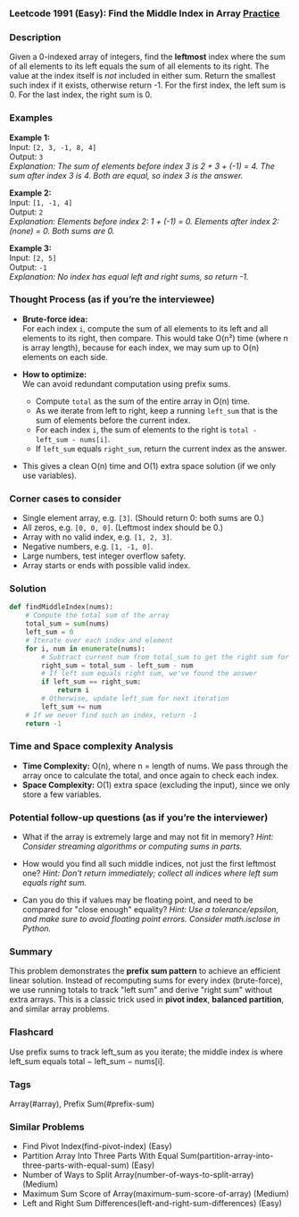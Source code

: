 ### Leetcode 1991 (Easy): Find the Middle Index in Array [Practice](https://leetcode.com/problems/find-the-middle-index-in-array)

### Description  
Given a 0-indexed array of integers, find the **leftmost** index where the sum of all elements to its left equals the sum of all elements to its right. The value at the index itself is *not* included in either sum. Return the smallest such index if it exists, otherwise return -1. For the first index, the left sum is 0. For the last index, the right sum is 0.

### Examples  

**Example 1:**  
Input: `[2, 3, -1, 8, 4]`  
Output: `3`  
*Explanation: The sum of elements before index 3 is 2 + 3 + (-1) = 4. The sum after index 3 is 4. Both are equal, so index 3 is the answer.*

**Example 2:**  
Input: `[1, -1, 4]`  
Output: `2`  
*Explanation: Elements before index 2: 1 + (-1) = 0. Elements after index 2: (none) = 0. Both sums are 0.*

**Example 3:**  
Input: `[2, 5]`  
Output: `-1`  
*Explanation: No index has equal left and right sums, so return -1.*

### Thought Process (as if you’re the interviewee)  
- **Brute-force idea:**  
  For each index `i`, compute the sum of all elements to its left and all elements to its right, then compare. This would take O(n²) time (where n is array length), because for each index, we may sum up to O(n) elements on each side.

- **How to optimize:**  
  We can avoid redundant computation using prefix sums.  
  - Compute `total` as the sum of the entire array in O(n) time.  
  - As we iterate from left to right, keep a running `left_sum` that is the sum of elements before the current index.
  - For each index `i`, the sum of elements to the right is `total - left_sum - nums[i]`.
  - If `left_sum` equals `right_sum`, return the current index as the answer.

- This gives a clean O(n) time and O(1) extra space solution (if we only use variables).

### Corner cases to consider  
- Single element array, e.g. `[3]`. (Should return 0: both sums are 0.)
- All zeros, e.g. `[0, 0, 0]`. (Leftmost index should be 0.)
- Array with no valid index, e.g. `[1, 2, 3]`.
- Negative numbers, e.g. `[1, -1, 0]`.
- Large numbers, test integer overflow safety.
- Array starts or ends with possible valid index.

### Solution

```python
def findMiddleIndex(nums):
    # Compute the total sum of the array
    total_sum = sum(nums)
    left_sum = 0
    # Iterate over each index and element
    for i, num in enumerate(nums):
        # Subtract current num from total_sum to get the right sum for this position
        right_sum = total_sum - left_sum - num
        # If left sum equals right sum, we've found the answer
        if left_sum == right_sum:
            return i
        # Otherwise, update left_sum for next iteration
        left_sum += num
    # If we never find such an index, return -1
    return -1
```

### Time and Space complexity Analysis  

- **Time Complexity:** O(n), where n = length of nums. We pass through the array once to calculate the total, and once again to check each index.
- **Space Complexity:** O(1) extra space (excluding the input), since we only store a few variables.

### Potential follow-up questions (as if you’re the interviewer)  

- What if the array is extremely large and may not fit in memory?
  *Hint: Consider streaming algorithms or computing sums in parts.*

- How would you find all such middle indices, not just the first leftmost one?
  *Hint: Don't return immediately; collect all indices where left sum equals right sum.*

- Can you do this if values may be floating point, and need to be compared for "close enough" equality?
  *Hint: Use a tolerance/epsilon, and make sure to avoid floating point errors. Consider math.isclose in Python.*

### Summary
This problem demonstrates the **prefix sum pattern** to achieve an efficient linear solution. Instead of recomputing sums for every index (brute-force), we use running totals to track "left sum" and derive "right sum" without extra arrays. This is a classic trick used in **pivot index**, **balanced partition**, and similar array problems.


### Flashcard
Use prefix sums to track left_sum as you iterate; the middle index is where left_sum equals total − left_sum − nums[i].

### Tags
Array(#array), Prefix Sum(#prefix-sum)

### Similar Problems
- Find Pivot Index(find-pivot-index) (Easy)
- Partition Array Into Three Parts With Equal Sum(partition-array-into-three-parts-with-equal-sum) (Easy)
- Number of Ways to Split Array(number-of-ways-to-split-array) (Medium)
- Maximum Sum Score of Array(maximum-sum-score-of-array) (Medium)
- Left and Right Sum Differences(left-and-right-sum-differences) (Easy)